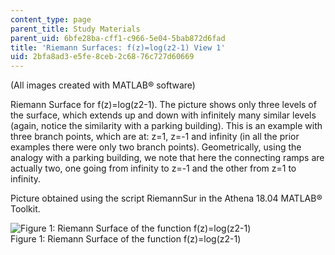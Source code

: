 ```yaml
---
content_type: page
parent_title: Study Materials
parent_uid: 6bfe28ba-cff1-c966-5e04-5bab872d6fad
title: 'Riemann Surfaces: f(z)=log(z2-1) View 1'
uid: 2bfa8ad3-e5fe-8ceb-2c68-76c727d60669
---
```


(All images created with MATLAB® software)

Riemann Surface for f(z)=log(z2\-1). The picture shows only three levels of the surface, which extends up and down with infinitely many similar levels (again, notice the similarity with a parking building). This is an example with three branch points, which are at: z=1, z=-1 and infinity (in all the prior examples there were only two branch points). Geometrically, using the analogy with a parking building, we note that here the connecting ramps are actually two, one going from infinity to z=-1 and the other from z=1 to infinity.  

Picture obtained using the script RiemannSur in the Athena 18.04 MATLAB® Toolkit.

![Figure 1: Riemann Surface of the function f(z)=log(z2-1)](/courses/mathematics/18-04-complex-variables-with-applications-fall-1999/study-materials/riem_log_Z2m1_svH.GIF)  
Figure 1: Riemann Surface of the function f(z)=log(z2\-1)